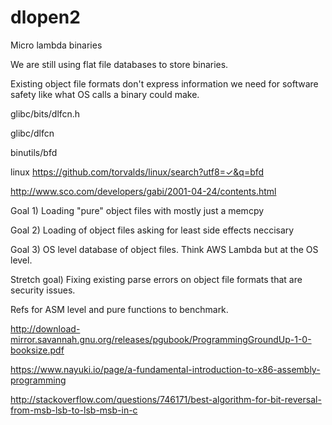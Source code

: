 # dlopen2
Micro lambda binaries

We are still using flat file databases to store binaries.

Existing object file formats don't express information we need for software safety like what OS calls a binary could make.

glibc/bits/dlfcn.h

glibc/dlfcn

binutils/bfd 

linux https://github.com/torvalds/linux/search?utf8=✓&q=bfd

http://www.sco.com/developers/gabi/2001-04-24/contents.html

Goal 1) Loading "pure" object files with mostly just a memcpy

Goal 2) Loading of object files asking for least side effects neccisary

Goal 3) OS level database of object files. Think AWS Lambda but at the OS level.

Stretch goal) Fixing existing parse errors on object file formats that are security issues.


Refs for ASM level and pure functions to benchmark.

http://download-mirror.savannah.gnu.org/releases/pgubook/ProgrammingGroundUp-1-0-booksize.pdf

https://www.nayuki.io/page/a-fundamental-introduction-to-x86-assembly-programming

http://stackoverflow.com/questions/746171/best-algorithm-for-bit-reversal-from-msb-lsb-to-lsb-msb-in-c
